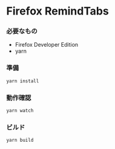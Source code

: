 # Firefox RemindTabs

### 必要なもの

* Firefox Developer Edition
* yarn

### 準備
```bash
yarn install
```

### 動作確認
```bash
yarn watch
```

### ビルド
```bash
yarn build
```
